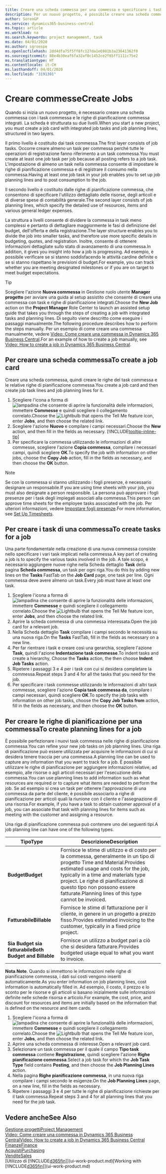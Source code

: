 ```yaml
---
title: Creare una scheda commessa per una commessa e specificare i task| Documenti Microsoft
description: Per un nuovo progetto, è possibile creare una scheda commessa contenente i task commesse e le righe pianificazione, per semplificare la gestione dell'avanzamento e del budget.
author: SorenGP
ms.service: dynamics365-business-central
ms.topic: article
ms.workload: na
ms.search.keywords: project management, task
ms.date: 04/01/2020
ms.author: sgroespe
ms.openlocfilehash: 2dd4dfa75f5ff8fc127da1e6981b3a23641362f0
ms.sourcegitcommit: 88e4b30eaf6fa32af0c1452ce2f85ff1111c75e2
ms.translationtype: HT
ms.contentlocale: it-CH
ms.lasthandoff: 04/01/2020
ms.locfileid: "3191301"
---
```

# <a name="create-jobs"></a><span data-ttu-id="876d6-103">Creare commesse</span><span class="sxs-lookup"><span data-stu-id="876d6-103">Create Jobs</span></span>
<span data-ttu-id="876d6-104">Quando si inizia un nuovo progetto, è necessario creare una scheda commessa con i task commessa e le righe di pianificazione commessa integrati. La scheda è strutturata su due livelli.</span><span class="sxs-lookup"><span data-stu-id="876d6-104">When you start a new project, you must create a job card with integrated job tasks and job planning lines, structured in two layers.</span></span>  

<span data-ttu-id="876d6-105">Il primo livello è costituito dai task commessa.</span><span class="sxs-lookup"><span data-stu-id="876d6-105">The first layer consists of job tasks.</span></span> <span data-ttu-id="876d6-106">Occorre creare almeno un task per commessa perché tutte le operazioni di registrazione fanno riferimento a un task commessa.</span><span class="sxs-lookup"><span data-stu-id="876d6-106">You must create at least one job task per job because all posting refers to a job task.</span></span> <span data-ttu-id="876d6-107">L'impostazione di almeno un task nella commessa consente di impostare le righe di pianificazione commessa e di registrare il consumo nella commessa.</span><span class="sxs-lookup"><span data-stu-id="876d6-107">Having at least one job task in your job enables you to set up job planning lines and to post consumption to the job.</span></span>

<span data-ttu-id="876d6-108">Il secondo livello è costituito dalle righe di pianificazione commessa, che consentono di specificare l'utilizzo dettagliato delle risorse, degli articoli e di diverse spese di contabilità generale.</span><span class="sxs-lookup"><span data-stu-id="876d6-108">The second layer consists of job planning lines, which specify the detailed use of resources, items and various general ledger expenses.</span></span>

<span data-ttu-id="876d6-109">La struttura a livelli consente di dividere la commessa in task meno complessi e pertanto di dettagliare maggiormente le fasi di definizione del budget, dell'offerta e della registrazione.</span><span class="sxs-lookup"><span data-stu-id="876d6-109">The layer structure enables you to divide the job into smaller tasks, and therefore use more specific details in budgeting, quotes, and registration.</span></span> <span data-ttu-id="876d6-110">Inoltre, consente di ottenere informazioni dettagliate sullo stato di avanzamento di una commessa.</span><span class="sxs-lookup"><span data-stu-id="876d6-110">In addition, it gives you insight into how a job is progressing.</span></span> <span data-ttu-id="876d6-111">Ad esempio, è possibile verificare se si stanno soddisfacendo le attività cardine definite o se si stanno rispettano le previsioni di budget.</span><span class="sxs-lookup"><span data-stu-id="876d6-111">For example, you can track whether you are meeting designated milestones or if you are on target to meet budget expectations.</span></span>

> [!TIP]
> <span data-ttu-id="876d6-112">Scegliere l'azione **Nuova commessa** in Gestione ruolo utente **Manager progetto** per avviare una guida al setup assistito che consente di creare una commessa con task e righe di pianificazione integrati.</span><span class="sxs-lookup"><span data-stu-id="876d6-112">Choose the **New Job** action on the **Project Manager** Role Center to launch an assisted setup guide that takes you through the steps of creating a job with integrated tasks and planning lines.</span></span> <span data-ttu-id="876d6-113">Di seguito viene descritto come eseguire i passaggi manualmente.</span><span class="sxs-lookup"><span data-stu-id="876d6-113">The following procedure describes how to perform the steps manually.</span></span> <span data-ttu-id="876d6-114">Per un esempio di come creare una commessa manualmente, vedere [Video: Come creare una commessa in Dynamics 365 Business Central](https://www.youtube.com/watch?v=VqaPWr7BWmw).</span><span class="sxs-lookup"><span data-stu-id="876d6-114">For an example of how to create a job manually, see [Video: How to create a job in Dynamics 365 Business Central](https://www.youtube.com/watch?v=VqaPWr7BWmw).</span></span>

## <a name="to-create-a-job-card"></a><span data-ttu-id="876d6-115">Per creare una scheda commessa</span><span class="sxs-lookup"><span data-stu-id="876d6-115">To create a job card</span></span>
<span data-ttu-id="876d6-116">Creare una scheda commessa, quindi creare le righe del task commessa e le relative righe di pianificazione commessa.</span><span class="sxs-lookup"><span data-stu-id="876d6-116">You create a job card and then create job task lines and job planning lines for it.</span></span>

1. <span data-ttu-id="876d6-117">Scegliere l'icona a forma di ![lampadina che consente di aprire la funzionalità delle informazioni](media/ui-search/search_small.png "Informazioni sull'operazione che si desidera eseguire"), immettere **Commesse** e quindi scegliere il collegamento correlato.</span><span class="sxs-lookup"><span data-stu-id="876d6-117">Choose the ![Lightbulb that opens the Tell Me feature](media/ui-search/search_small.png "Tell me what you want to do") icon, enter **Jobs**, and then choose the related link.</span></span>  
2. <span data-ttu-id="876d6-118">Scegliere l'azione **Nuovo** e compilare i campi necessari.</span><span class="sxs-lookup"><span data-stu-id="876d6-118">Choose the **New** action, and then fill in the fields as necessary.</span></span> [!INCLUDE[tooltip-inline-tip](includes/tooltip-inline-tip_md.md)]
3. <span data-ttu-id="876d6-119">Per specificare la commessa utilizzando le informazioni di altre commesse, scegliere l'azione **Copia commessa**, compilare i necessari campi, quindi scegliere **OK**.</span><span class="sxs-lookup"><span data-stu-id="876d6-119">To specify the job with information on other jobs, choose the **Copy Job** action, fill in the fields as necessary, and then choose the **OK** button.</span></span>

> [!NOTE]  
>   <span data-ttu-id="876d6-120">Se con la commessa si stanno utilizzando i fogli presenze, è necessario designare un responsabile.</span><span class="sxs-lookup"><span data-stu-id="876d6-120">If you are using time sheets with your job, you must also designate a person responsible.</span></span> <span data-ttu-id="876d6-121">La persona può approvare i fogli presenze per i task degli impiegati associati alla commessa.</span><span class="sxs-lookup"><span data-stu-id="876d6-121">This person can approve time sheets for the employee tasks associated with the job.</span></span> <span data-ttu-id="876d6-122">Per ulteriori informazioni, vedere [Impostare fogli presenze](projects-how-setup-time-sheets.md).</span><span class="sxs-lookup"><span data-stu-id="876d6-122">For more information, see [Set Up Timesheets](projects-how-setup-time-sheets.md).</span></span>

## <a name="to-create-tasks-for-a-job"></a><span data-ttu-id="876d6-123">Per creare i task di una commessa</span><span class="sxs-lookup"><span data-stu-id="876d6-123">To create tasks for a job</span></span>
<span data-ttu-id="876d6-124">Una parte fondamentale nella creazione di una nuova commessa consiste nello specificare i vari task implicati nella commessa.</span><span class="sxs-lookup"><span data-stu-id="876d6-124">A key part of creating a job is to specify the various tasks involved in the job.</span></span> <span data-ttu-id="876d6-125">A tale scopo, è necessario aggiungere nuove righe nella Scheda dettaglio **Task** della pagina **Scheda commessa**, un task per ogni riga.</span><span class="sxs-lookup"><span data-stu-id="876d6-125">You do this by adding new lines on the **Tasks** FastTab on the **Job Card** page, one task per line.</span></span> <span data-ttu-id="876d6-126">Ogni commessa deve avere almeno un task.</span><span class="sxs-lookup"><span data-stu-id="876d6-126">Every job must have at least one task.</span></span>

1. <span data-ttu-id="876d6-127">Scegliere l'icona a forma di ![lampadina che consente di aprire la funzionalità delle informazioni](media/ui-search/search_small.png "Informazioni sull'operazione che si desidera eseguire"), immettere **Commesse** e quindi scegliere il collegamento correlato.</span><span class="sxs-lookup"><span data-stu-id="876d6-127">Choose the ![Lightbulb that opens the Tell Me feature](media/ui-search/search_small.png "Tell me what you want to do") icon, enter **Jobs**, and then choose the related link.</span></span>
2. <span data-ttu-id="876d6-128">Aprire la scheda commessa di una commessa interessata.</span><span class="sxs-lookup"><span data-stu-id="876d6-128">Open the job card for a relevant job.</span></span>
3. <span data-ttu-id="876d6-129">Nella Scheda dettaglio **Task** compilare i campi secondo le necessità su una nuova riga.</span><span class="sxs-lookup"><span data-stu-id="876d6-129">On the **Tasks** FastTab, fill in the fields as necessary on a new line.</span></span>
4. <span data-ttu-id="876d6-130">Per far rientrare i task e creare così una gerarchia, scegliere l'azione **Task**, quindi l'azione **Indentazione task commesse**.</span><span class="sxs-lookup"><span data-stu-id="876d6-130">To indent tasks and create a hierarchy, Choose the **Tasks** action, the then choose **Indent Job Tasks** action.</span></span>
5. <span data-ttu-id="876d6-131">Ripetere i passaggi 3 e 4 per i task con cui si desidera completare la commessa.</span><span class="sxs-lookup"><span data-stu-id="876d6-131">Repeat steps 3 and 4 for all the tasks that you need for the job.</span></span>
6. <span data-ttu-id="876d6-132">Per specificare i task commesse utilizzando le informazioni di altri task commesse, scegliere l'azione **Copia task commessa da**, compilare i campi necessari, quindi scegliere **OK**.</span><span class="sxs-lookup"><span data-stu-id="876d6-132">To specify the job tasks with information on other job tasks, choose the **Copy Job Tasks from** action, fill in the fields as necessary, and then choose the **OK** button.</span></span>

## <a name="to-create-planning-lines-for-a-job"></a><span data-ttu-id="876d6-133">Per creare le righe di pianificazione per una commessa</span><span class="sxs-lookup"><span data-stu-id="876d6-133">To create planning lines for a job</span></span>
<span data-ttu-id="876d6-134">È possibile perfezionare i nuovi task commessa nelle righe di pianificazione commessa.</span><span class="sxs-lookup"><span data-stu-id="876d6-134">You can refine your new job tasks on job planning lines.</span></span> <span data-ttu-id="876d6-135">Una riga di pianificazione può essere utilizzata per acquisire le informazioni di cui si desidera tenere traccia per una commessa.</span><span class="sxs-lookup"><span data-stu-id="876d6-135">A planning line can be used to capture any information that you want to track for a job.</span></span> <span data-ttu-id="876d6-136">È possibile utilizzare le righe di pianificazione per aggiungere informazioni relative, ad esempio, alle risorse o agli articoli necessari per l'esecuzione della commessa.</span><span class="sxs-lookup"><span data-stu-id="876d6-136">You can use planning lines to add information such as what resources are required or to capture what items are needed to perform the job.</span></span> <span data-ttu-id="876d6-137">Se ad esempio si crea un task per ottenere l'approvazione di una commessa da parte del cliente, è possibile associarlo a righe di pianificazione per articoli quali la riunione con il cliente e l'assegnazione di una risorsa.</span><span class="sxs-lookup"><span data-stu-id="876d6-137">For example, if you have a task to obtain customer approval of a job, you can associate that task with planning lines for items such as meeting with the customer and assigning a resource.</span></span>  

<span data-ttu-id="876d6-138">Una riga di pianificazione commessa può contenere uno dei seguenti tipi.</span><span class="sxs-lookup"><span data-stu-id="876d6-138">A job planning line can have one of the following types.</span></span>  

| <span data-ttu-id="876d6-139">Tipo</span><span class="sxs-lookup"><span data-stu-id="876d6-139">Type</span></span> | <span data-ttu-id="876d6-140">Descrizione</span><span class="sxs-lookup"><span data-stu-id="876d6-140">Description</span></span> |
| --- | --- |
| <span data-ttu-id="876d6-141">**Budget**</span><span class="sxs-lookup"><span data-stu-id="876d6-141">**Budget**</span></span> |<span data-ttu-id="876d6-142">Fornisce le stime di utilizzo e di costo per la commessa, generalmente in un tipo di progetto Time and Material.</span><span class="sxs-lookup"><span data-stu-id="876d6-142">Provides estimated usage and costs for the job, typically in a time and materials type project.</span></span> <span data-ttu-id="876d6-143">Le righe di pianificazione di questo tipo non possono essere fatturate.</span><span class="sxs-lookup"><span data-stu-id="876d6-143">Planning lines of this type cannot be invoiced.</span></span> |
| <span data-ttu-id="876d6-144">**Fatturabile**</span><span class="sxs-lookup"><span data-stu-id="876d6-144">**Billable**</span></span> |<span data-ttu-id="876d6-145">Fornisce le stime di fatturazione per il cliente, in genere in un progetto a prezzo fisso.</span><span class="sxs-lookup"><span data-stu-id="876d6-145">Provides estimated invoicing to the customer, typically in a fixed price project.</span></span> |
| <span data-ttu-id="876d6-146">**Sia Budget sia fatturabile**</span><span class="sxs-lookup"><span data-stu-id="876d6-146">**Both Budget and Billable**</span></span> |<span data-ttu-id="876d6-147">Fornisce un utilizzo a budget pari a ciò che si desidera fatturare.</span><span class="sxs-lookup"><span data-stu-id="876d6-147">Provides budgeted usage equal to what you want to invoice.</span></span> |

<span data-ttu-id="876d6-148">**Nota**.</span><span class="sxs-lookup"><span data-stu-id="876d6-148">**Note**.</span></span> <span data-ttu-id="876d6-149">Quando si immettono le informazioni nelle righe di pianificazione commessa, i dati sui costi vengono inseriti automaticamente.</span><span class="sxs-lookup"><span data-stu-id="876d6-149">As you enter information on job planning lines, cost information is automatically filled in.</span></span> <span data-ttu-id="876d6-150">Ad esempio, il costo, il prezzo e lo sconto per le risorse e gli articoli si basano inizialmente sulle informazioni definite nelle schede risorsa e articolo.</span><span class="sxs-lookup"><span data-stu-id="876d6-150">For example, the cost, price, and discount for resources and items are initially based on the information that is defined on the resource and item cards.</span></span>

1. <span data-ttu-id="876d6-151">Scegliere l'icona a forma di ![lampadina che consente di aprire la funzionalità delle informazioni](media/ui-search/search_small.png "Informazioni sull'operazione che si desidera eseguire"), immettere **Commesse** e quindi scegliere il collegamento correlato.</span><span class="sxs-lookup"><span data-stu-id="876d6-151">Choose the ![Lightbulb that opens the Tell Me feature](media/ui-search/search_small.png "Tell me what you want to do") icon, enter **Jobs**, and then choose the related link.</span></span>
2. <span data-ttu-id="876d6-152">Aprire una scheda commessa di interesse.</span><span class="sxs-lookup"><span data-stu-id="876d6-152">Open a relevant job card.</span></span>
3. <span data-ttu-id="876d6-153">Selezionare un task commessa per il quale il campo **Tipo task commessa** contiene **Registrazione**, quindi scegliere l'azione **Righe pianificazione commessa**.</span><span class="sxs-lookup"><span data-stu-id="876d6-153">Select a job task for which the **Job Task Type** field contains **Posting**, and then choose the **Job Planning Lines** action.</span></span>  
4. <span data-ttu-id="876d6-154">Nella pagina **Righe pianificazione commessa**, in una nuova riga compilare i campi secondo le esigenze.</span><span class="sxs-lookup"><span data-stu-id="876d6-154">On the **Job Planning Lines** page, on a new line, fill in the fields as necessary.</span></span>
5. <span data-ttu-id="876d6-155">Ripetere i passaggi 3 e 4 per tutte le righe di pianificazione richieste per il task commessa.</span><span class="sxs-lookup"><span data-stu-id="876d6-155">Repeat steps 3 and 4 for all planning lines that you need for the job task.</span></span>

## <a name="see-also"></a><span data-ttu-id="876d6-156">Vedere anche</span><span class="sxs-lookup"><span data-stu-id="876d6-156">See Also</span></span>

[<span data-ttu-id="876d6-157">Gestione progetti</span><span class="sxs-lookup"><span data-stu-id="876d6-157">Project Management</span></span>](projects-manage-projects.md)  
[<span data-ttu-id="876d6-158">Video: Come creare una commessa in Dynamics 365 Business Central</span><span class="sxs-lookup"><span data-stu-id="876d6-158">Video: How to create a job in Dynamics 365 Business Central</span></span>](https://www.youtube.com/watch?v=VqaPWr7BWmw)  
[<span data-ttu-id="876d6-159">Finanze</span><span class="sxs-lookup"><span data-stu-id="876d6-159">Finance</span></span>](finance.md)  
[<span data-ttu-id="876d6-160">Acquisti</span><span class="sxs-lookup"><span data-stu-id="876d6-160">Purchasing</span></span>](purchasing-manage-purchasing.md)  
[<span data-ttu-id="876d6-161">Vendite</span><span class="sxs-lookup"><span data-stu-id="876d6-161">Sales</span></span>](sales-manage-sales.md)  
<span data-ttu-id="876d6-162">[Utilizzo di [!INCLUDE[d365fin](includes/d365fin_md.md)]](ui-work-product.md)</span><span class="sxs-lookup"><span data-stu-id="876d6-162">[Working with [!INCLUDE[d365fin](includes/d365fin_md.md)]](ui-work-product.md)</span></span>  

